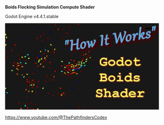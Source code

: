 **Boids Flocking Simulation Compute Shader**

Godot Engine v4.4.1.stable

![thumbnail](readme-thumbnail.png "Godot GLSL Compute Shader Boids Sim")

https://www.youtube.com/@ThePathfindersCodex
